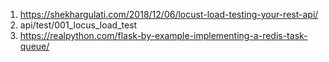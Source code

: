 1) https://shekhargulati.com/2018/12/06/locust-load-testing-your-rest-api/
2) api/test/001_locus_load_test
3) https://realpython.com/flask-by-example-implementing-a-redis-task-queue/